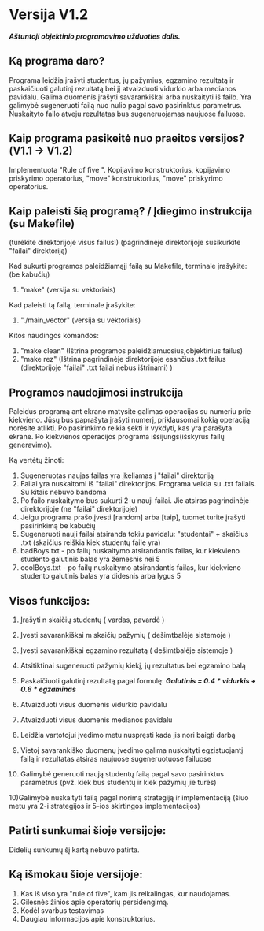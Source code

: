 # Versija V1.2
***Aštuntoji objektinio programavimo užduoties dalis.***

<h2>Ką programa daro?</h2>

Programa leidžia įrašyti studentus, jų pažymius, egzamino rezultatą ir paskaičiuoti galutinį rezultatą bei jį atvaizduoti vidurkio arba medianos pavidalu. Galima duomenis įrašyti savarankiškai arba nuskaityti iš failo. Yra galimybė sugeneruoti failą nuo nulio pagal savo pasirinktus parametrus. Nuskaityto failo atveju rezultatas bus sugeneruojamas naujuose failuose.

<h2>Kaip programa pasikeitė nuo praeitos versijos?(V1.1 -> V1.2)</h2>

Implementuota "Rule of five ". Kopijavimo konstruktorius, kopijavimo priskyrimo operatorius, "move" konstruktorius, "move" priskyrimo operatorius.

<h2>Kaip paleisti šią programą? / Įdiegimo instrukcija (su Makefile)</h2>

(turėkite direktorijoje visus failus!)
(pagrindinėje direktorijoje susikurkite "failai" direktoriją)

Kad sukurti programos paleidžiamąjį failą su Makefile, terminale įrašykite: (be kabučių)

1) "make" (versija su vektoriais)


Kad paleisti tą failą, terminale įrašykite:

1) "./main_vector" (versija su vektoriais)

Kitos naudingos komandos:

1) "make clean" (Ištrina programos paleidžiamuosius,objektinius failus)
2) "make rez" (Ištrina pagrindinėje direktorijoje esančius .txt failus (direktorijoje "failai" .txt failai nebus ištrinami) )

<h2>Programos naudojimosi instrukcija</h2>

Paleidus programą  ant ekrano matysite galimas operacijas su numeriu prie kiekvieno. Jūsų bus paprašyta įrašyti numerį, priklausomai kokią operaciją norėsite atlikti. Po pasirinkimo reikia sekti ir vykdyti, kas yra parašyta ekrane. Po kiekvienos operacijos programa išsijungs(išskyrus failų generavimo).

Ką vertėtų žinoti:

1) Sugeneruotas naujas failas yra įkeliamas į "failai" direktoriją
2) Failai yra nuskaitomi iš "failai" direktorijos. Programa veikia su .txt failais. Su kitais nebuvo bandoma
3) Po failo nuskaitymo bus sukurti 2-u nauji failai. Jie atsiras pagrindinėje direktorijoje (ne "failai" direktorijoje)
4) Jeigu programa prašo įvesti [random] arba [taip], tuomet turite įrašyti pasirinkimą be kabučių
5) Sugeneruoti nauji failai atsiranda tokiu pavidalu: "studentai" + skaičius .txt (skaičius reiškia kiek studentų faile yra)
6) badBoys.txt - po failų nuskaitymo atsirandantis failas, kur kiekvieno studento galutinis balas yra žemesnis nei 5
6) coolBoys.txt - po failų nuskaitymo atsirandantis failas, kur kiekvieno studento galutinis balas yra didesnis arba lygus 5

<h2>Visos funkcijos:</h2>

1) Įrašyti n skaičių studentų ( vardas, pavardė )

2) Įvesti savarankiškai m skaičių pažymių ( dešimtbalėje sistemoje )

3) Įvesti savarankiškai egzamino rezultatą ( dešimtbalėje sistemoje )

4) Atsitiktinai sugeneruoti pažymių kiekį, jų rezultatus bei egzamino balą

5) Paskaičiuoti galutinį rezultatą pagal formulę: ***Galutinis  = 0.4 * vidurkis + 0.6 * egzaminas***

5) Atvaizduoti visus duomenis vidurkio pavidalu

6) Atvaizduoti visus duomenis medianos pavidalu

7) Leidžia vartotojui įvedimo metu nuspręsti kada jis nori baigti darbą

8) Vietoj savarankiško duomenų įvedimo galima nuskaityti egzistuojantį failą ir rezultatas atsiras naujuose sugeneruotuose failuose

9) Galimybė generuoti naują studentų failą pagal savo pasirinktus parametrus (pvž. kiek bus studentų ir kiek pažymių jie turės)

10)Galimybė nuskaityti failą pagal norimą strategiją ir implementaciją (šiuo metu yra 2-i strategijos ir 5-ios skirtingos implementacijos)


<h2>Patirti sunkumai šioje versijoje:</h2>

Didelių sunkumų šį kartą nebuvo patirta.

<h2>Ką išmokau šioje versijoje:</h2>

1) Kas iš viso yra "rule of five", kam jis reikalingas, kur naudojamas.
2) Gilesnės žinios apie operatorių persidengimą.
3) Kodėl svarbus testavimas
4) Daugiau informacijos apie konstruktorius.
